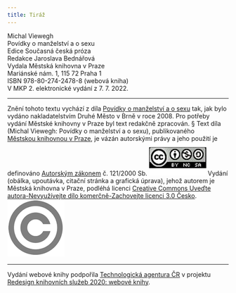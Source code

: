```yaml
---
title: Tiráž
---
```


Michal Viewegh    
Povídky o manželství a o sexu  
Edice Současná česká próza  
Redakce Jaroslava Bednářová  
Vydala Městská knihovna v Praze  
Mariánské nám. 1, 115 72 Praha 1  
ISBN 978-80-274-2478-8 (webová kniha)  
V MKP 2. elektronické vydání z 7. 7. 2022.

***

Znění tohoto textu vychází z díla [Povídky o manželství a o sexu](https://search.mlp.cz/cz/titul/povidky-o-manzelstvi-a-o-sexu/2310876/) tak, jak bylo vydáno nakladatelstvím Druhé Město v Brně v roce 2008. Pro potřeby vydání Městské knihovny v Praze byl text redakčně zpracován.
§
Text díla (Michal Viewegh: Povídky o manželství a o sexu), publikovaného [Městskou knihovnou v Praze](https://www.mlp.cz/cz/), je vázán autorskými právy a jeho použití je definováno [Autorským zákonem](https://www.mkcr.cz/predpisy-zakonu-709.html) č. 121/2000 Sb.
[![image001.jpg](./resources/image001_fmt.png)](https://creativecommons.org/licenses/by-nc-sa/3.0/cz/)
Vydání (obálka, upoutávka, citační stránka a grafická úprava), jehož autorem je Městská knihovna v Praze, podléhá licenci [Creative Commons Uveďte autora-Nevyužívejte dílo komerčně-Zachovejte licenci 3.0 Česko](https://creativecommons.org/licenses/by-nc-sa/3.0/cz/).
![image002.jpg](./resources/image002_fmt.png)

***

Vydání webové knihy podpořila [Technologická agentura ČR](https://www.tacr.cz/) v projektu [Redesign knihovních služeb 2020: webové knihy](https://starfos.tacr.cz/cs/project/TL04000391).